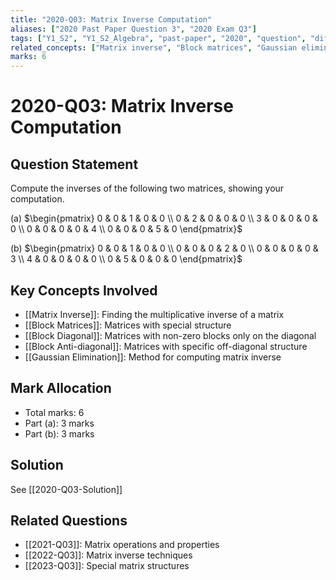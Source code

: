 ```yaml
---
title: "2020-Q03: Matrix Inverse Computation"
aliases: ["2020 Past Paper Question 3", "2020 Exam Q3"]
tags: ["Y1_S2", "Y1_S2_Algebra", "past-paper", "2020", "question", "difficulty-standard", "matrix-inverse", "block-matrices"]
related_concepts: ["Matrix inverse", "Block matrices", "Gaussian elimination", "Invertible matrices"]
marks: 6
---
```


# 2020-Q03: Matrix Inverse Computation

## Question Statement
Compute the inverses of the following two matrices, showing your computation.

(a) $\begin{pmatrix} 0 & 0 & 1 & 0 & 0 \\ 0 & 2 & 0 & 0 & 0 \\ 3 & 0 & 0 & 0 & 0 \\ 0 & 0 & 0 & 0 & 4 \\ 0 & 0 & 0 & 5 & 0 \end{pmatrix}$

(b) $\begin{pmatrix} 0 & 0 & 1 & 0 & 0 \\ 0 & 0 & 0 & 2 & 0 \\ 0 & 0 & 0 & 0 & 3 \\ 4 & 0 & 0 & 0 & 0 \\ 0 & 5 & 0 & 0 & 0 \end{pmatrix}$

## Key Concepts Involved
- [[Matrix Inverse]]: Finding the multiplicative inverse of a matrix
- [[Block Matrices]]: Matrices with special structure
- [[Block Diagonal]]: Matrices with non-zero blocks only on the diagonal
- [[Block Anti-diagonal]]: Matrices with specific off-diagonal structure
- [[Gaussian Elimination]]: Method for computing matrix inverse

## Mark Allocation
- Total marks: 6
- Part (a): 3 marks
- Part (b): 3 marks

## Solution
See [[2020-Q03-Solution]]

## Related Questions
- [[2021-Q03]]: Matrix operations and properties
- [[2022-Q03]]: Matrix inverse techniques
- [[2023-Q03]]: Special matrix structures
